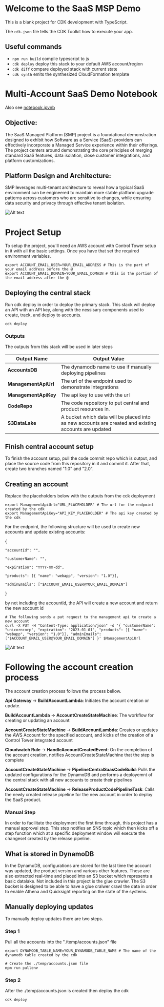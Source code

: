 # Welcome to the SaaS MSP Demo

This is a blank project for CDK development with TypeScript.

The `cdk.json` file tells the CDK Toolkit how to execute your app.

## Useful commands

* `npm run build`   compile typescript to js
* `cdk deploy`      deploy this stack to your default AWS account/region
* `cdk diff`        compare deployed stack with current state
* `cdk synth`       emits the synthesized CloudFormation template


# Multi-Account SaaS Demo Notebook
Also see [notebook.ipynb](./notebook.ipynb)

## Objective:
The SaaS Managed Platform (SMP) project is a foundational demonstration designed to exhibit how Software as a Service (SaaS) providers can effectively incorporate a Managed Service experience within their offerings. The project centers around demonstrating the core principles of merging standard SaaS features, data isolation, close customer integrations, and platform customizations.

## Platform Design and Architecture:
SMP leverages multi-tenant architecture to reveal how a typical SaaS environment can be engineered to maintain more stable platform upgrade patterns across customers who are sensitive to changes, while ensuring data security and privacy through effective tenant isolation.

![Alt text](docs/Multi-Account-Structure.png)

# Project Setup
To setup the project, you'll need an AWS account with Control Tower setup in it with all the basic settings. Once you have that set the required environment variables.

```!bash
export ACCOUNT_EMAIL_USER=YOUR_EMAIL_ADDRESS # This is the part of your email address before the @
export ACCOUNT_EMAIL_DOMAIN=YOUR_EMAIL_DOMAIN # this is the portion of the email address after the @
```

## Deploying the central stack
Run cdk deploy in order to deploy the primary stack. This stack will deploy an API with an API key, along with the nessisary components used to create, track, and deploy to accounts.

```!bash
cdk deploy
```

### Outputs
The outputs from this stack will be used in later steps

| Output Name | Output Value |
| -- | -- |
| **AccountsDB** | The dynamodb name to use if manually deploying pipelines |
| **ManagementApiUrl** | The url of the endpoint used to demonstrate integrations |
| **ManagementApiKey** | The api key to use with the url |
| **CodeRepo** | The code repository to put central and product resources in. |
| **S3DataLake** | A bucket which data will be placed into as new accounts are created and existing accounts are updated |

## Finish central account setup
To finish the account setup, pull the code commit repo which is output, and place the source code from this repository in it and commit it. After that, create two branches named "1.0" and "2.0".

## Creating an account
Replace the placeholders below with the outputs from the cdk deployment

```!bash
export ManagementApiUrl="URL_PLACEHOLDER" # The url for the endpoint created by the cdk
export ManagementApiKey="API_KEY_PLACEHOLDER" # The api key created by the cdk
```

For the endpoint, the following structure will be used to create new accounts and update existing accounts:

{

    "accountId": "",

    "customerName": "",

    "expiration": "YYYY-mm-dd",

    "products": [{ "name": "webapp", "version": "1.0"}],

    "adminEmails": ["$ACCOUNT_EMAIL_USER@YOUR_EMAIL_DOMAIN"]

}

by not including the accountId, the API will create a new account and return the new account id

```!bash
# The following sends a put request to the management api to create a new account
curl -X PUT -H "Content-Type: application/json" -d '{ "customerName": "unicorncorp", "expiration": "2023-01-01", "products": [{ "name": "webapp", "version": "1.0"}], "adminEmails":["$ACCOUNT_EMAIL_USER@YOUR_EMAIL_DOMAIN"] }' $ManagementApiUrl
```

![Alt text](docs/SaaS-Account-Demo.png)

# Following the account creation process
The account creation process follows the process bellow.

**Api Gateway** -> **BuildAccountLambda**: Initiates the account creation or update.

**BuildAccountLambda** -> **AccountCreateStateMachine**: The workflow for creating or updating an account

**AccountCreateStateMachine** -> **BuildAccountLambda**: Creates or updates the AWS Account for the specified account, and kicks of the creation of a Control Tower integrated account

**Cloudwatch Rule** -> **HandleAccountCreatedEvent**: On the completion of the account creation, notifies AccountCreateStateMachine that the step is complete

**AccountCreateStateMachine** -> **PipelineCentralSaasCodeBuild**: Pulls the updated configurations for the DynamoDB and performs a deployemnt of the central stack with all new accounts to create their pipelines

**AccountCreateStateMachine** -> **ReleaseProductCodePipelineTask**: Calls the newly created release pipeline for the new account in order to deploy the SaaS product.

### Manual Step
In order to facilitate the deployment the first time through, this project has a manual approval step. This step notifies an SNS topic which then kicks off a step function which at a specific deployment window will execute the changeset created by the release pipeline.

## What is stored in DynamoDB
In the DynamoDB, configurations are stored for the last time the account was updated, the product version and various other features. These are also extracted real-time and placed into an S3 bucket which represents a basic datalake. Not included in this project is the glue crawler. The S3 bucket is designed to be able to have a glue cralwer crawl the data in order to enable Athena and Quicksight reporting on the state of the systems.

## Manually deploying updates
To manually deploy updates there are two steps.

### Step 1
Pull all the accounts into the "./temp/accounts.json" file

```!bash
export DYNAMODB_TABLE_NAME=YOUR_DYNAMODB_TABLE_NAME # The name of the dynamodb table created by the cdk

# Create the ./temp/accounts.json file
npm run pullenv
```

### Step 2
After the ./temp/accounts.json is created then deploy the cdk

```!bash
cdk deploy
```